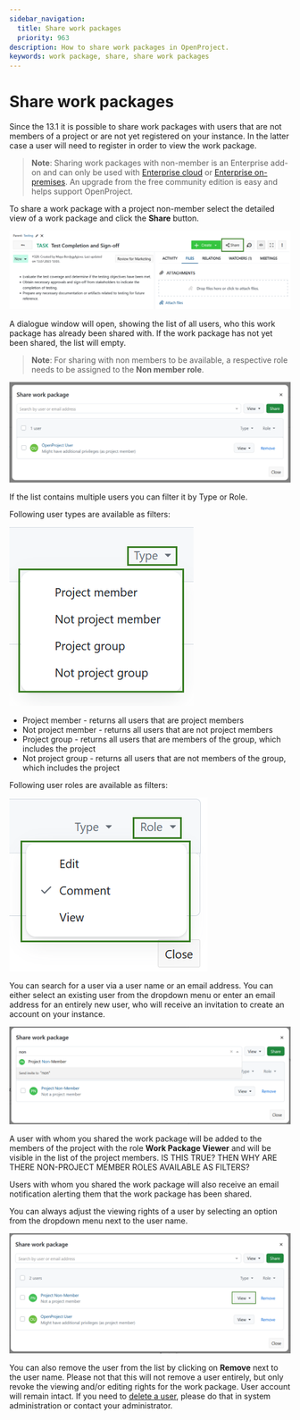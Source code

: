 ```yaml
---
sidebar_navigation:
  title: Share work packages
  priority: 963
description: How to share work packages in OpenProject.
keywords: work package, share, share work packages
---
```


# Share work packages

Since the 13.1 it is possible to share work packages with users that are not members of a project or are not yet registered on your instance. In the latter case a user will need to register in order to view the work package.

> **Note**: Sharing work packages with non-member is an Enterprise add-on and can only be used with [Enterprise cloud](../../../enterprise-guide/enterprise-cloud-guide/) or  [Enterprise on-premises](../../../enterprise-guide/enterprise-on-premises-guide/). An upgrade from the free community edition is easy and helps support OpenProject.

To share a work package with a project non-member select the detailed view of a work package and click the **Share** button.

![Share button in OpenProject work packages](openproject_user_guide_share_button_wp.png)

A dialogue window will open, showing the list of all users, who this work package has already been shared with. If the work package has not yet been shared, the list will empty. 

> **Note**: For sharing with non members to be available, a respective role needs to be assigned to the **Non member role**. 

![List of users with access to a work package in OpenProject](openproject_user_guide_shared_with_list.png)

If the list contains multiple users you can filter it by Type or Role. 

Following user types are available as filters:

![Filter list of users by user type](openproject_user_guide_sharing_member_type_filter.png)

- Project member - returns all users that are project members
- Not project member - returns all users that are not project members
- Project group - returns all users that are members of the group, which includes the project
- Not project group - returns all users that are not members of the group, which includes the project

Following user roles are available as filters:

![Filter list of users by user role](openproject_user_guide_sharing_member_role_filter.png)

You can search for a user via a user name or an email address. You can either select an existing user from the dropdown menu or enter an email address for an entirely new user, who will receive an invitation to create an account on your instance.

![search for a new user to share a work package](openproject_user_guide_shared_search.png)

A user with whom you shared the work package will be added to the members of the project with the role **Work Package Viewer** and will be visible in the list of the project members. IS THIS TRUE? THEN WHY ARE THERE NON-PROJECT MEMBER ROLES AVAILABLE AS FILTERS? 

Users with whom you shared the work package will also receive an email notification alerting them that the work package has been shared.

You can always adjust the viewing rights of a user by selecting an option from the dropdown menu next to the user name. 

![](openproject_user_guide_shared_with_list_change_role.png)

You can also remove the user from the list by clicking on **Remove** next to the user name. Please not that this will not remove a user entirely, but only revoke the viewing and/or editing rights for the work package. User account will remain intact. If you need to [delete a user](../../../system-admin-guide/users-permissions/users/#delete-users), please do that in system administration or contact your administrator.
